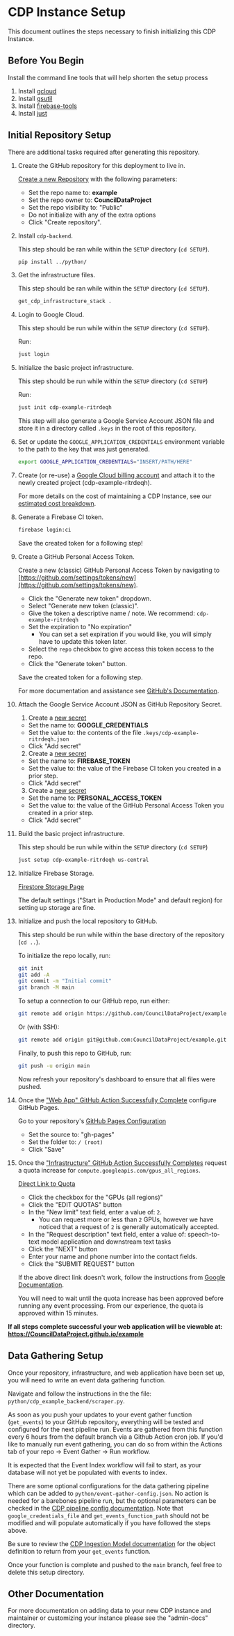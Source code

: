 # CDP Instance Setup

This document outlines the steps necessary to finish initializing this CDP Instance.

## Before You Begin

Install the command line tools that will help shorten the setup process

1. Install [gcloud](https://cloud.google.com/sdk/docs/install)
1. Install [gsutil](https://cloud.google.com/storage/docs/gsutil_install)
1. Install [firebase-tools](https://firebase.google.com/docs/cli/)
1. Install [just](https://github.com/casey/just)

## Initial Repository Setup

There are additional tasks required after generating this repository.

1.  Create the GitHub repository for this deployment to live in.

    [Create a new Repository](https://github.com/new) with the following parameters:

    -   Set the repo name to: **example**
    -   Set the repo owner to: **CouncilDataProject**
    -   Set the repo visibility to: "Public"
    -   Do not initialize with any of the extra options
    -   Click "Create repository".

1. Install `cdp-backend`.

    This step should be ran while within the `SETUP` directory (`cd SETUP`).

    ```bash
    pip install ../python/
    ```

1. Get the infrastructure files.

    This step should be ran while within the `SETUP` directory (`cd SETUP`).

    ```bash
    get_cdp_infrastructure_stack .
    ```

1.  Login to Google Cloud.

    This step should be run while within the `SETUP` directory (`cd SETUP`).

    Run:

    ```bash
    just login
    ```

1.  Initialize the basic project infrastructure.

    This step should be run while within the `SETUP` directory (`cd SETUP`)

    Run:

    ```bash
    just init cdp-example-ritrdeqh
    ```

    This step will also generate a Google Service Account JSON file and store it
    in a directory called `.keys` in the root of this repository.

1.  Set or update the `GOOGLE_APPLICATION_CREDENTIALS` environment variable to the
    path to the key that was just generated.

    ```bash
    export GOOGLE_APPLICATION_CREDENTIALS="INSERT/PATH/HERE"
    ```

1.  Create (or re-use) a
    [Google Cloud billing account](https://console.cloud.google.com/billing/linkedaccount?project=cdp-example-ritrdeqh)
    and attach it to the newly created project (cdp-example-ritrdeqh).

    For more details on the cost of maintaining a CDP Instance, see our [estimated cost breakdown](https://github.com/CouncilDataProject/cookiecutter-cdp-deployment#cost).

1.  Generate a Firebase CI token.

    ```bash
    firebase login:ci
    ```

    Save the created token for a following step!

1.  Create a GitHub Personal Access Token.

    Create a new (classic) GitHub Personal Access Token by navigating to
    [https://github.com/settings/tokens/new](https://github.com/settings/tokens/new).

    -   Click the "Generate new token" dropdown.
    -   Select "Generate new token (classic)".
    -   Give the token a descriptive name / note. We recommend: `cdp-example-ritrdeqh`
    -   Set the expiration to "No expiration"
        -   You can set a set expiration if you would like, you will simply have to update this token later.
    -   Select the `repo` checkbox to give access this token access to the repo.
    -   Click the "Generate token" button.

    Save the created token for a following step.

    For more documentation and assistance see
    [GitHub's Documentation](https://docs.github.com/en/authentication/keeping-your-account-and-data-secure/creating-a-personal-access-token#creating-a-personal-access-token-classic).

1.  Attach the Google Service Account JSON as GitHub Repository Secret.

    1. Create a [new secret](https://github.com/CouncilDataProject/example/settings/secrets/actions/new)

    -   Set the name to: **GOOGLE_CREDENTIALS**
    -   Set the value to: the contents of the file `.keys/cdp-example-ritrdeqh.json`
    -   Click "Add secret"

    2. Create a [new secret](https://github.com/CouncilDataProject/example/settings/secrets/actions/new)

    -   Set the name to: **FIREBASE_TOKEN**
    -   Set the value to: the value of the Firebase CI token you created in a prior step.
    -   Click "Add secret"

    3. Create a [new secret](https://github.com/CouncilDataProject/example/settings/secrets/actions/new)
    
    -   Set the name to: **PERSONAL_ACCESS_TOKEN**
    -   Set the value to: the value of the GitHub Personal Access Token you created in a prior step.
    -   Click "Add secret"

1.  Build the basic project infrastructure.

    This step should be run while within the `SETUP` directory (`cd SETUP`)

    ```bash
    just setup cdp-example-ritrdeqh us-central
    ```

1.  Initialize Firebase Storage.

    [Firestore Storage Page](https://console.firebase.google.com/u/0/project/cdp-example-ritrdeqh/storage)

    The default settings ("Start in Production Mode" and default region) for setting up
    storage are fine.

1.  Initialize and push the local repository to GitHub.

    This step should be run while within the base directory of the repository (`cd ..`).

    To initialize the repo locally, run:

    ```bash
    git init
    git add -A
    git commit -m "Initial commit"
    git branch -M main
    ```

    To setup a connection to our GitHub repo, run either:

    ```bash
    git remote add origin https://github.com/CouncilDataProject/example.git
    ```

    Or (with SSH):

    ```bash
    git remote add origin git@github.com:CouncilDataProject/example.git
    ```

    Finally, to push this repo to GitHub, run:

    ```bash
    git push -u origin main
    ```

    Now refresh your repository's dashboard to ensure that all files were pushed.

1.  Once the
    ["Web App" GitHub Action Successfully Complete](https://github.com/CouncilDataProject/example/actions?query=workflow%3A%22Web+App%22)
    configure GitHub Pages.

    Go to your repository's [GitHub Pages Configuration](https://github.com/CouncilDataProject/example/settings/pages)

    -   Set the source to: "gh-pages"
    -   Set the folder to: `/ (root)`
    -   Click "Save"

1. Once the ["Infrastructure" GitHub Action Successfully Completes](https://github.com/CouncilDataProject/example/actions?query=workflow%3A%22Infrastructure%22) request a quota increase for `compute.googleapis.com/gpus_all_regions`.

    [Direct Link to Quota](https://console.cloud.google.com/iam-admin/quotas?project=cdp-example-ritrdeqh&pageState=(%22allQuotasTable%22:(%22f%22:%22%255B%257B_22k_22_3A_22Metric_22_2C_22t_22_3A10_2C_22v_22_3A_22_5C_22compute.googleapis.com%252Fgpus_all_regions_5C_22_22_2C_22s_22_3Atrue_2C_22i_22_3A_22metricName_22%257D%255D%22)))

    -   Click the checkbox for the "GPUs (all regions)"
    -   Click the "EDIT QUOTAS" button
    -   In the "New limit" text field, enter a value of: `2`.
        -   You can request more or less than `2` GPUs, however we have noticed that a
            request of `2` is generally automatically accepted.
    -   In the "Request description" text field, enter a value of: speech-to-text
        model application and downstream text tasks
    -   Click the "NEXT" button
    -   Enter your name and phone number into the contact fields.
    -   Click the "SUBMIT REQUEST" button

    If the above direct link doesn't work, follow the instructions from
    [Google Documentation](https://cloud.google.com/docs/quota#requesting_higher_quota).

    You will need to wait until the quota increase has been approved before running any
    event processing. From our experience, the quota is approved within 15 minutes.

**If all steps complete successful your web application will be viewable at: https://CouncilDataProject.github.io/example**

## Data Gathering Setup

Once your repository, infrastructure, and web application have been set up, you will need to write an event data gathering function.

Navigate and follow the instructions in the the file: `python/cdp_example_backend/scraper.py`.

As soon as you push your updates to your event gather function (`get_events`) to your GitHub repository, everything will be tested and configured for the next pipeline run. Events are gathered from this function every 6 hours from the default branch via a Github Action cron job. If you'd like to manually run event gathering, you can do so from within the Actions tab of your repo -> Event Gather -> Run workflow.

It is expected that the Event Index workflow will fail to start, as your database will not yet be populated with events to index.

There are some optional configurations for the data gathering pipeline which can be added to `python/event-gather-config.json`. No action is needed for a barebones pipeline run, but the optional parameters can be checked in the [CDP pipeline config documentation](https://councildataproject.org/cdp-backend/cdp_backend.pipeline.html#module-cdp_backend.pipeline.pipeline_config). Note that `google_credentials_file` and `get_events_function_path` should not be modified and will populate automatically if you have followed the steps above.

Be sure to review the [CDP Ingestion Model documentation](https://councildataproject.github.io/cdp-backend/ingestion_models.html) for the object definition to return from your `get_events` function.

Once your function is complete and pushed to the `main` branch, feel free to delete this setup directory.

## Other Documentation

For more documentation on adding data to your new CDP instance and maintainer or customizing your instance
please see the "admin-docs" directory.
